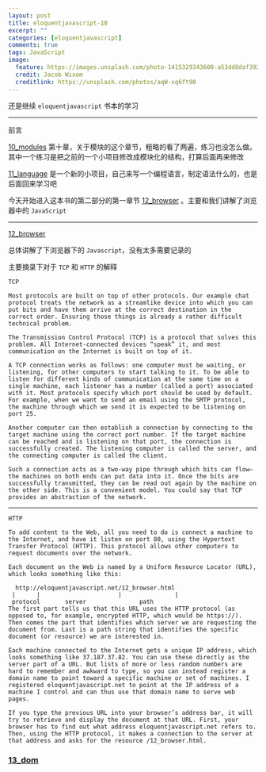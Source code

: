 ```yaml
---
layout: post
title: eloquentjavascript-10
excerpt: ""
categories: [eloquentjavascript]
comments: true
tags: JavaScript
image:
  feature: https://images.unsplash.com/photo-1415329343600-a53dd8daf392?dpr=2&auto=compress,format&fit=crop&w=767&h=511&q=80&cs=tinysrgb&crop=
  credit: Jacob Wixom
  creditlink: https://unsplash.com/photos/aqW-xq6ft90
---
```


还是继续 `eloquentjavascript` 书本的学习

---

前言

[10_modules](http://eloquentjavascript.net/10_modules.html) 第十章，关于模块的这个章节，粗略的看了两遍，练习也没怎么做。其中一个练习是把之前的一个小项目修改成模块化的结构，打算后面再来修改

[11_language](http://eloquentjavascript.net/11_language.html) 是一个新的小项目，自己来写一个编程语言，制定语法什么的，也是后面回来学习吧

今天开始进入这本书的第二部分的第一章节 [12_browser](http://eloquentjavascript.net/12_browser.html) 。主要和我们讲解了浏览器中的 `JavaScript`

---

[12_browser](http://eloquentjavascript.net/12_browser.html)

总体讲解了下浏览器下的 `Javascript`，没有太多需要记录的

主要摘录下对于 `TCP` 和 `HTTP` 的解释

```
TCP

Most protocols are built on top of other protocols. Our example chat protocol treats the network as a streamlike device into which you can put bits and have them arrive at the correct destination in the correct order. Ensuring those things is already a rather difficult technical problem.

The Transmission Control Protocol (TCP) is a protocol that solves this problem. All Internet-connected devices “speak” it, and most communication on the Internet is built on top of it.

A TCP connection works as follows: one computer must be waiting, or listening, for other computers to start talking to it. To be able to listen for different kinds of communication at the same time on a single machine, each listener has a number (called a port) associated with it. Most protocols specify which port should be used by default. For example, when we want to send an email using the SMTP protocol, the machine through which we send it is expected to be listening on port 25.

Another computer can then establish a connection by connecting to the target machine using the correct port number. If the target machine can be reached and is listening on that port, the connection is successfully created. The listening computer is called the server, and the connecting computer is called the client.

Such a connection acts as a two-way pipe through which bits can flow—the machines on both ends can put data into it. Once the bits are successfully transmitted, they can be read out again by the machine on the other side. This is a convenient model. You could say that TCP provides an abstraction of the network.
```

---

```
HTTP

To add content to the Web, all you need to do is connect a machine to the Internet, and have it listen on port 80, using the Hypertext Transfer Protocol (HTTP). This protocol allows other computers to request documents over the network.

Each document on the Web is named by a Uniform Resource Locator (URL), which looks something like this:

  http://eloquentjavascript.net/12_browser.html
 |      |                      |               |
 protocol       server               path
The first part tells us that this URL uses the HTTP protocol (as opposed to, for example, encrypted HTTP, which would be https://). Then comes the part that identifies which server we are requesting the document from. Last is a path string that identifies the specific document (or resource) we are interested in.

Each machine connected to the Internet gets a unique IP address, which looks something like 37.187.37.82. You can use these directly as the server part of a URL. But lists of more or less random numbers are hard to remember and awkward to type, so you can instead register a domain name to point toward a specific machine or set of machines. I registered eloquentjavascript.net to point at the IP address of a machine I control and can thus use that domain name to serve web pages.

If you type the previous URL into your browser’s address bar, it will try to retrieve and display the document at that URL. First, your browser has to find out what address eloquentjavascript.net refers to. Then, using the HTTP protocol, it makes a connection to the server at that address and asks for the resource /12_browser.html.
```

### [13_dom](http://eloquentjavascript.net/13_dom.html)
